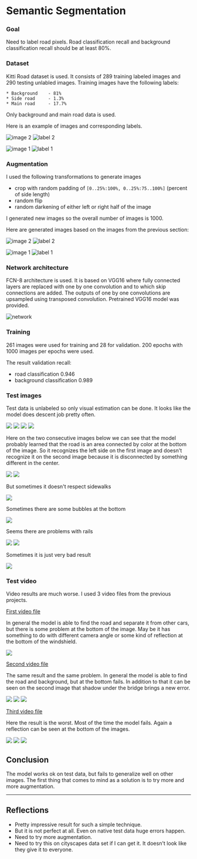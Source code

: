 # Semantic Segmentation

### Goal

Need to label road pixels.
Road classification recall and background classification recall should be at least 80%.

### Dataset
Kitti Road dataset is used. It consists of 289 training labeled images
and 290 testing unlabled images. 
Training images have the following labels:

```
* Background    - 81%
* Side road     - 1.3%
* Main road     - 17.7%
```

Only background and main road data is used.

Here is an example of images and corresponding labels.

![image 2](images/image_1.png)
![label 2](images/label_1.png)

![image 1](images/image_0.png)
![label 1](images/label_0.png)

### Augmentation

I used the following transformations to generate images

* crop with random padding of `[0..25%:100%, 0..25%:75..100%]` (percent of side length)
* random flip
* random darkening of either left or right half of the image

I generated new images so the overall number of images is 1000.

Here are generated images based on the images from the previous section:

![image 2](images/image_1_transformed.png)
![label 2](images/label_1_transformed.png)

![image 1](images/image_0_transformed.png)
![label 1](images/label_0_transformed.png)

### Network architecture

FCN-8 architecture is used. It is based on VGG16 where fully connected layers are replaced
with one by one convolution and to which skip connections are added. The outputs of one by one
convolutions are upsampled using transposed convolution. Pretrained VGG16 model was provided. 

![network](images/network.png)

### Training

261 images were used for training and 28 for validation. 
200 epochs with 1000 images per epochs were used.

The result validation recall:
* road classification 0.946
* background classification 0.989

### Test images

Test data is unlabeled so only visual estimation can be done.
It looks like the model does descent job pretty often.

![](images/um_000014.png)
![](images/umm_000035.png)
![](images/um_000074.png)
![](images/uu_000024.png)

Here on the two consecutive images below we can see that the model probably learned that
the road is an area connected by color at the bottom of the image. So it
recognizes the left side on the first image and doesn't recognize it on the
second image because it is disconnected by something different in the center.

![](images/umm_000015.png)
![](images/umm_000016.png)


But sometimes it doesn't respect sidewalks

![](images/um_000060.png)

Sometimes there are some bubbles at the bottom

![](images/um_000055.png)

Seems there are problems with rails

![](images/um_000004.png)
![](images/um_000071.png)


Sometimes it is just very bad result

![](images/um_000093.png)


### Test video

Video results are much worse.
I used 3 video files from the previous projects.

[First video file](file://../data/video/solidWhiteRight.mp4)

In general the model is able to find the road and separate it from other
cars, but there is some problem at the bottom of the image. May be it has
something to do with different camera angle or some kind of reflection at the bottom of the windshield.

![](images/image_132.png)

[Second video file](file://../data/video/challenge_video.mp4)

The same result and the same problem. In general the model is able to find
the road and background, but at the bottom fails. In addition to that it
can be seen on the second image that shadow under the bridge brings a new
error.
 

![](images/image_76.png)
![](images/image_128.png)
![](images/image_196.png)

[Third video file](file://../data/video/harder_challenge_video.mp4)

Here the result is the worst. Most of the time the model fails. Again a reflection
can be seen at the bottom of the images.

![](images/image_13.png)
![](images/image_132_1.png)
![](images/image_271.png)

## Conclusion

The model works ok on test data, but fails to generalize well on other images. The first
thing that comes to mind as a solution is to try more and more augmentation.


---

## Reflections

* Pretty impressive result for such a simple technique.
* But it is not perfect at all. Even on native test data huge errors happen.
* Need to try more augmentation.
* Need to try this on cityscapes data set if I can get it. It doesn't look like they give it to everyone.